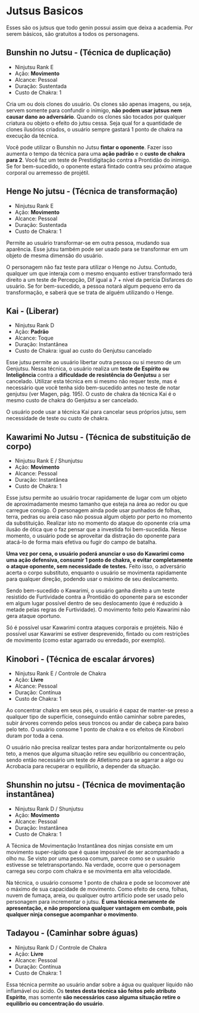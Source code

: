 # Jutsus Basicos

Esses são os jutsus que todo genin possui assim que deixa a academia.
Por serem básicos, são gratuitos a todos os personagens.

## Bunshin no Jutsu - (Técnica de duplicação)

* Ninjutsu Rank E
* Ação: **Movimento**
* Alcance: Pessoal
* Duração: Sustentada
* Custo de Chakra: 1

Cria um ou dois clones do usuário. Os clones são apenas imagens, ou
seja, servem somente para confundir o inimigo, **não podem usar jutsus
nem causar dano ao adversário**. Quando os clones são tocados por
qualquer criatura ou objeto o efeito do jutsu cessa. Seja qual for a
quantidade de clones ilusórios criados, o usuário sempre gastará 1
ponto de chakra na execução da técnica.

Você pode utilizar o Bunshin no Jutsu **fintar o oponente**. Fazer isso
aumenta o tempo da técnica para uma **ação padrão** e o **custo de chakra
para 2**. Você faz um teste de Prestidigitação contra a Prontidão do
inimigo. Se for bem-sucedido, o oponente estará fintado contra seu
próximo ataque corporal ou arremesso de projétil.

## Henge No jutsu - (Técnica de transformação)

* Ninjutsu Rank E
* Ação: **Movimento**
* Alcance: Pessoal
* Duração: Sustentada
* Custo de Chakra: 1

Permite ao usuário transformar-se em outra pessoa, mudando sua
aparência. Esse jutsu também pode ser usado para se transformar em
um objeto de mesma dimensão do usuário.

O personagem não faz teste para utilizar o Henge no Jutsu. Contudo,
qualquer um que interaja com o mesmo enquanto estiver transformado
terá direito a um teste de Percepção, Dif igual a 7 + nível da perícia
Disfarces do usuário. Se for bem-sucedido, a pessoa notará algum
pequeno erro da transformação, e saberá que se trata de alguém
utilizando o Henge.

## Kai - (Liberar)

* Ninjutsu Rank D
* Ação: **Padrão**
* Alcance: Toque
* Duração: Instantânea
* Custo de Chakra: igual ao custo do Genjutsu cancelado

Esse jutsu permite ao usuário libertar outra pessoa ou si mesmo de um
Genjutsu. Nessa técnica, o usuário realiza um **teste de Espírito ou
Inteligência** contra a **dificuldade de resistência do Genjutsu** a ser
cancelado. Utilizar esta técnica em si mesmo não requer teste, mas é
necessário que você tenha sido bem-sucedido antes no teste de notar
genjutsu (ver Magen, pág. 195). O custo de chakra da técnica Kai é o
mesmo custo de chakra do Genjutsu a ser cancelado.

O usuário pode usar a técnica Kai para cancelar seus próprios jutsu,
sem necessidade de teste ou custo de chakra.

## Kawarimi No Jutsu - (Técnica de substituição de corpo)

* Ninjutsu Rank E / Shunjutsu
* Ação: **Movimento**
* Alcance: Pessoal
* Duração: Instantânea
* Custo de Chakra: 1

Esse jutsu permite ao usuário trocar rapidamente de lugar com um
objeto de aproximadamente mesmo tamanho que esteja na área ao
redor ou que carregue consigo. O personagem ainda pode usar
punhados de folhas, terra, pedras ou areia caso não possua algum
objeto por perto no momento da substituição. Realizar isto no
momento do ataque do oponente cria uma ilusão de ótica que o faz
pensar que a investida foi bem-sucedida. Nesse momento, o usuário
pode se aproveitar da distração do oponente para atacá-lo de forma
mais efetiva ou fugir do campo de batalha.

**Uma vez por cena, o usuário poderá anunciar o uso do Kawarimi como
uma ação defensiva, consumir 1 ponto de chakra, e evitar
completamente o ataque oponente, sem necessidade de testes.** Feito
isso, o adversário acerta o corpo substituto, enquanto o usuário se 
movimenta rapidamente para qualquer direção, podendo usar o
máximo de seu deslocamento.

Sendo bem-sucedido o Kawarimi, o usuário ganha direito a um teste
resistido de Furtividade contra a Prontidão do oponente para se
esconder em algum lugar possível dentro de seu deslocamento (que é
reduzido à metade pelas regras de Furtividade). O movimento feito
pelo Kawarimi não gera ataque oportuno.

Só é possível usar Kawarimi contra ataques corporais e projéteis. Não é
possível usar Kawarimi se estiver desprevenido, fintado ou com
restrições de movimento (como estar agarrado ou enredado, por
exemplo).

## Kinobori - (Técnica de escalar árvores)

* Ninjutsu Rank E / Controle de Chakra
* Ação: **Livre**
* Alcance: Pessoal
* Duração: Contínua
* Custo de Chakra: 1

Ao concentrar chakra em seus pés, o usuário é capaz de manter-se
preso a qualquer tipo de superfície, conseguindo então caminhar sobre
paredes, subir árvores correndo pelos seus troncos ou andar de cabeça
para baixo pelo teto. O usuário consome 1 ponto de chakra e os efeitos
de Kinobori duram por toda a cena.

O usuário não precisa realizar testes para andar horizontalmente ou
pelo teto, a menos que alguma situação retire seu equilíbrio ou
concentração, sendo então necessário um teste de Atletismo para se
agarrar a algo ou Acrobacia para recuperar o equilíbrio, a depender da
situação.

## Shunshin no jutsu - (Técnica de movimentação instantânea)

* Ninjutsu Rank D / Shunjutsu
* Ação: **Movimento**
* Alcance: Pessoal
* Duração: Instantânea
* Custo de Chakra: 1

A Técnica de Movimentação Instantânea dos ninjas consiste em um
movimento super-rápido que é quase impossível de ser acompanhado a
olho nu. Se visto por uma pessoa comum, parece como se o usuário
estivesse se teletransportando. Na verdade, ocorre que o personagem
carrega seu corpo com chakra e se movimenta em alta velocidade.

Na técnica, o usuário consome 1 ponto de chakra e pode se locomover
até o máximo de sua capacidade de movimento. Como efeito de cena,
folhas, nuvem de fumaça, areia, ou qualquer outro artifício pode ser
usado pelo personagem para incrementar o jutsu. **É uma técnica
meramente de apresentação, e não proporciona qualquer vantagem em
combate, pois qualquer ninja consegue acompanhar o movimento**.

## Tadayou - (Caminhar sobre águas)

* Ninjutsu Rank D / Controle de Chakra
* Ação: **Livre**
* Alcance: Pessoal
* Duração: Contínua
* Custo de Chakra: 1

Essa técnica permite ao usuário andar sobre a água ou qualquer líquido
não inflamável ou ácido. Os **testes desta técnica são feitos pelo atributo
Espírito**, mas somente **são necessários caso alguma situação retire o
equilíbrio ou concentração do usuário**.